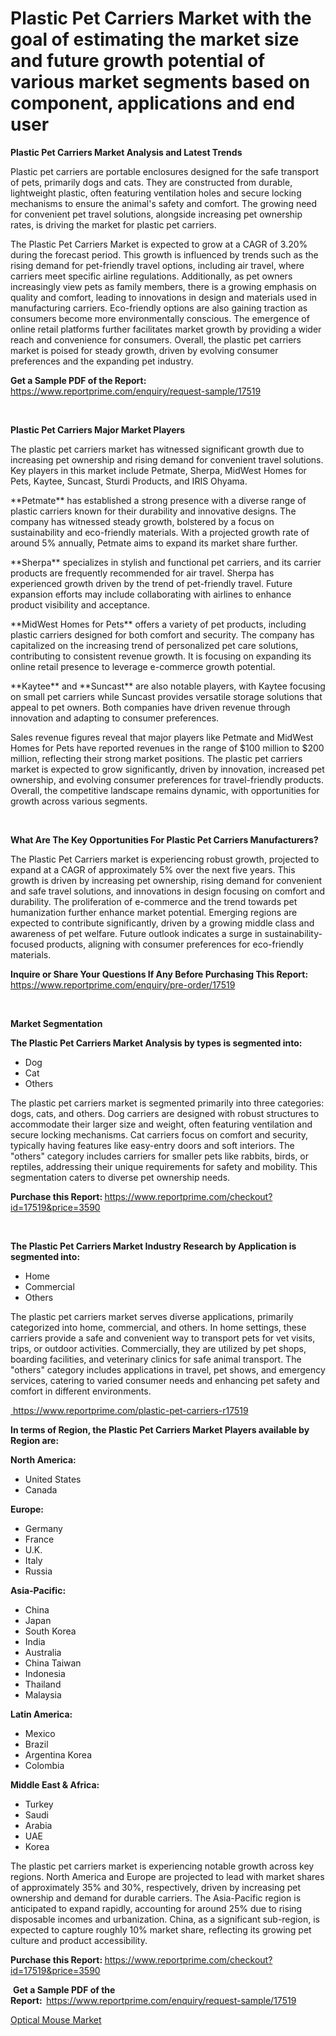 <p><h1>Plastic Pet Carriers Market with the goal of estimating the market size and future growth potential of various market segments based on component, applications and end user</h1></p><p><strong>Plastic Pet Carriers Market Analysis and Latest Trends</strong></p>
<p><p>Plastic pet carriers are portable enclosures designed for the safe transport of pets, primarily dogs and cats. They are constructed from durable, lightweight plastic, often featuring ventilation holes and secure locking mechanisms to ensure the animal's safety and comfort. The growing need for convenient pet travel solutions, alongside increasing pet ownership rates, is driving the market for plastic pet carriers.</p><p>The Plastic Pet Carriers Market is expected to grow at a CAGR of 3.20% during the forecast period. This growth is influenced by trends such as the rising demand for pet-friendly travel options, including air travel, where carriers meet specific airline regulations. Additionally, as pet owners increasingly view pets as family members, there is a growing emphasis on quality and comfort, leading to innovations in design and materials used in manufacturing carriers. Eco-friendly options are also gaining traction as consumers become more environmentally conscious. The emergence of online retail platforms further facilitates market growth by providing a wider reach and convenience for consumers. Overall, the plastic pet carriers market is poised for steady growth, driven by evolving consumer preferences and the expanding pet industry.</p></p>
<p><strong>Get a Sample PDF of the Report:&nbsp;</strong> <a href="https://www.reportprime.com/enquiry/request-sample/17519?utm_campaign=3541&utm_medium=2&utm_source=Github&utm_content=ia&utm_term=18032025&utm_id=plastic-pet-carriers">https://www.reportprime.com/enquiry/request-sample/17519</a></p>
<p>&nbsp;</p>
<p><strong>Plastic Pet Carriers Major Market Players</strong></p>
<p><p>The plastic pet carriers market has witnessed significant growth due to increasing pet ownership and rising demand for convenient travel solutions. Key players in this market include Petmate, Sherpa, MidWest Homes for Pets, Kaytee, Suncast, Sturdi Products, and IRIS Ohyama.</p><p>**Petmate** has established a strong presence with a diverse range of plastic carriers known for their durability and innovative designs. The company has witnessed steady growth, bolstered by a focus on sustainability and eco-friendly materials. With a projected growth rate of around 5% annually, Petmate aims to expand its market share further.</p><p>**Sherpa** specializes in stylish and functional pet carriers, and its carrier products are frequently recommended for air travel. Sherpa has experienced growth driven by the trend of pet-friendly travel. Future expansion efforts may include collaborating with airlines to enhance product visibility and acceptance.</p><p>**MidWest Homes for Pets** offers a variety of pet products, including plastic carriers designed for both comfort and security. The company has capitalized on the increasing trend of personalized pet care solutions, contributing to consistent revenue growth. It is focusing on expanding its online retail presence to leverage e-commerce growth potential.</p><p>**Kaytee** and **Suncast** are also notable players, with Kaytee focusing on small pet carriers while Suncast provides versatile storage solutions that appeal to pet owners. Both companies have driven revenue through innovation and adapting to consumer preferences.</p><p>Sales revenue figures reveal that major players like Petmate and MidWest Homes for Pets have reported revenues in the range of $100 million to $200 million, reflecting their strong market positions. The plastic pet carriers market is expected to grow significantly, driven by innovation, increased pet ownership, and evolving consumer preferences for travel-friendly products. Overall, the competitive landscape remains dynamic, with opportunities for growth across various segments.</p></p>
<p>&nbsp;</p>
<p><strong>What Are The Key Opportunities For Plastic Pet Carriers Manufacturers?</strong></p>
<p><p>The Plastic Pet Carriers market is experiencing robust growth, projected to expand at a CAGR of approximately 5% over the next five years. This growth is driven by increasing pet ownership, rising demand for convenient and safe travel solutions, and innovations in design focusing on comfort and durability. The proliferation of e-commerce and the trend towards pet humanization further enhance market potential. Emerging regions are expected to contribute significantly, driven by a growing middle class and awareness of pet welfare. Future outlook indicates a surge in sustainability-focused products, aligning with consumer preferences for eco-friendly materials.</p></p>
<p><strong>Inquire or Share Your Questions If Any Before Purchasing This Report:</strong> <a href="https://www.reportprime.com/enquiry/pre-order/17519?utm_campaign=3541&utm_medium=2&utm_source=Github&utm_content=ia&utm_term=18032025&utm_id=plastic-pet-carriers">https://www.reportprime.com/enquiry/pre-order/17519</a></p>
<p>&nbsp;</p>
<p><strong>Market Segmentation</strong></p>
<p><strong>The Plastic Pet Carriers Market Analysis by types is segmented into:</strong></p>
<p><ul><li>Dog</li><li>Cat</li><li>Others</li></ul></p>
<p><p>The plastic pet carriers market is segmented primarily into three categories: dogs, cats, and others. Dog carriers are designed with robust structures to accommodate their larger size and weight, often featuring ventilation and secure locking mechanisms. Cat carriers focus on comfort and security, typically having features like easy-entry doors and soft interiors. The "others" category includes carriers for smaller pets like rabbits, birds, or reptiles, addressing their unique requirements for safety and mobility. This segmentation caters to diverse pet ownership needs.</p></p>
<p><strong>Purchase this Report:&nbsp;</strong><a href="https://www.reportprime.com/checkout?id=17519&price=3590&utm_campaign=3541&utm_medium=2&utm_source=Github&utm_content=ia&utm_term=18032025&utm_id=plastic-pet-carriers">https://www.reportprime.com/checkout?id=17519&price=3590</a></p>
<p>&nbsp;</p>
<p><strong>The Plastic Pet Carriers Market Industry Research by Application is segmented into:</strong></p>
<p><ul><li>Home</li><li>Commercial</li><li>Others</li></ul></p>
<p><p>The plastic pet carriers market serves diverse applications, primarily categorized into home, commercial, and others. In home settings, these carriers provide a safe and convenient way to transport pets for vet visits, trips, or outdoor activities. Commercially, they are utilized by pet shops, boarding facilities, and veterinary clinics for safe animal transport. The "others" category includes applications in travel, pet shows, and emergency services, catering to varied consumer needs and enhancing pet safety and comfort in different environments.</p></p>
<p><a href="https://www.reportprime.com/plastic-pet-carriers-r17519?utm_campaign=3541&utm_medium=2&utm_source=Github&utm_content=ia&utm_term=18032025&utm_id=plastic-pet-carriers">&nbsp;https://www.reportprime.com/plastic-pet-carriers-r17519</a></p>
<p><strong>In terms of Region, the Plastic Pet Carriers Market Players available by Region are:</strong></p>
<p>
    <p> <strong> North America: </strong>
        <ul>
            <li>United States</li>
            <li>Canada</li>
        </ul>
        </p> 
    <p> <strong> Europe: </strong>
        <ul>
            <li>Germany</li>
            <li>France</li>
            <li>U.K.</li>
            <li>Italy</li>
            <li>Russia</li>
        </ul>
        </p> 
    <p> <strong> Asia-Pacific: </strong>
        <ul>
            <li>China</li>
            <li>Japan</li>
            <li>South Korea</li>
            <li>India</li>
            <li>Australia</li>
            <li>China Taiwan</li>
            <li>Indonesia</li>
            <li>Thailand</li>
            <li>Malaysia</li>
        </ul>
        </p> 
    <p> <strong> Latin America: </strong>
        <ul>
            <li>Mexico</li>
            <li>Brazil</li>
            <li>Argentina Korea</li>
            <li>Colombia</li>
        </ul>
        </p> 
    <p> <strong> Middle East & Africa: </strong>
        <ul>
            <li>Turkey</li>
            <li>Saudi</li>
            <li>Arabia</li>
            <li>UAE</li>
            <li>Korea</li>
        </ul>
    </p>
    </p>
<p><p>The plastic pet carriers market is experiencing notable growth across key regions. North America and Europe are projected to lead with market shares of approximately 35% and 30%, respectively, driven by increasing pet ownership and demand for durable carriers. The Asia-Pacific region is anticipated to expand rapidly, accounting for around 25% due to rising disposable incomes and urbanization. China, as a significant sub-region, is expected to capture roughly 10% market share, reflecting its growing pet culture and product accessibility.</p></p>
<p><strong>Purchase this Report: </strong><a href="https://www.reportprime.com/checkout?id=17519&price=3590&utm_campaign=3541&utm_medium=2&utm_source=Github&utm_content=ia&utm_term=18032025&utm_id=plastic-pet-carriers">https://www.reportprime.com/checkout?id=17519&price=3590</a></p>
<p>&nbsp;<strong>Get a Sample PDF of the Report:&nbsp;&nbsp;</strong><a href="https://www.reportprime.com/enquiry/request-sample/17519?utm_campaign=3541&utm_medium=2&utm_source=Github&utm_content=ia&utm_term=18032025&utm_id=plastic-pet-carriers">https://www.reportprime.com/enquiry/request-sample/17519</a></p>
<p><strong></strong></p>
<p><p><a href="https://github.com/maseykokosq1/Market-Research-Report-List-1/blob/main/optical-mouse-market.md?utm_campaign=3541&utm_medium=2&utm_source=Github&utm_content=ia&utm_term=18032025&utm_id=plastic-pet-carriers">Optical Mouse Market</a></p></p>